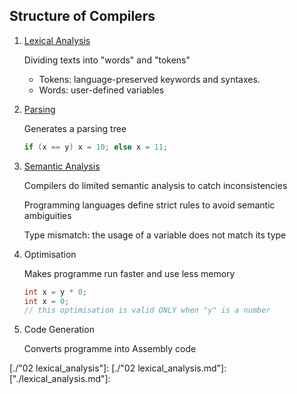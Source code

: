## Structure of  Compilers

1. [Lexical Analysis](./02%20lexical_analysis.md)

   Dividing texts into "words" and "tokens"

   - Tokens: language-preserved keywords and syntaxes. 
   - Words: user-defined variables

   

2. [Parsing](./03%20top-down%20parsing.md)

   Generates a parsing tree

   ```C++
   if (x == y) x = 10; else x = 11;
   ```

   

3. [Semantic Analysis](./05%20semantic-analysis.md)

   Compilers do limited semantic analysis to catch inconsistencies

   Programming languages define strict rules to avoid semantic ambiguities

   

   Type mismatch: the usage of a variable does not match its type

   

4. Optimisation

   Makes programme run faster and use less memory

   ```c++
   int x = y * 0;
   int x = 0;
   // this optimisation is valid ONLY when "y" is a number
   ```

   

5. Code Generation

   Converts programme into Assembly code

[./"02 lexical_analysis"]: 
[./"02 lexical_analysis.md"]: 
["./lexical_analysis.md"]: 